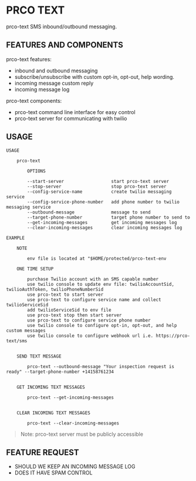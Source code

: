 # PRCO TEXT

prco-text SMS inbound/outbound messaging.

## FEATURES AND COMPONENTS

prco-text features:

- inbound and outbound messaging
- subscribe/unsubscribe with custom opt-in, opt-out, help wording.
- incoming message custom reply
- incoming message log

prco-text components:

- prco-text command line interface for easy control
- prco-text server for communicating with twilio

## USAGE

    USAGE

        prco-text

            OPTIONS

            --start-server                  start prco-text server
            --stop-server                   stop prco-text server
            --config-service-name           create twilio messaging service
            --config-service-phone-number   add phone number to twilio messaging service
            --outbound-message              message to send
            --target-phone-number           target phone number to send to
            --get-incoming-messages         get incoming messages log
            --clear-incoming-messages       clear incoming messages log

    EXAMPLE

        NOTE

            env file is located at "$HOME/protected/prco-text-env

        ONE TIME SETUP

            purchase Twilio account with an SMS capable number
            use twilio console to update env file: twilioAccountSid, twilioAuthToken, twilioPhoneNumberSid
            use prco-text to start server
            use prco-text to configure service name and collect twilioServiceSid
            add twilioServiceSid to env file
            use prco-text stop then start server
            use prco-text to configure service phone number
            use twilio console to configure opt-in, opt-out, and help custom messages
            use twilio console to configure webhook url i.e. https://prco-text/sms


        SEND TEXT MESSAGE

            prco-text --outbound-message "Your inspection request is ready" --target-phone-number +14158761234


        GET INCOMING TEXT MESSAGES

            prco-text --get-incoming-messages


        CLEAR INCOMING TEXT MESSAGES

            prco-text --clear-incoming-messages

> Note: prco-text server must be publicly accessible

## FEATURE REQUEST

- SHOULD WE KEEP AN INCOMING MESSAGE LOG
- DOES IT HAVE SPAM CONTROL
